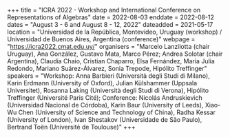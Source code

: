 +++
title = "ICRA 2022 - Workshop and International Conference on Representations of Algebras"
date = 2022-08-03
enddate = 2022-08-12
dates = "August 3 - 6 and August 8 - 12, 2022"
dateadded = 2021-05-17
location = "Universidad de la República, Montevideo, Uruguay (workshop) / Universidad de Buenos Aires, Argentina (conference)"
webpage = "https://icra2022.cmat.edu.uy/"
organisers = "Marcelo Lanzilotta (chair Uruguay), Ana González, Gustavo Mata, Marco Pérez; Andrea Solotar (chair Argentina), Claudia Chaio, Cristian Chaparro, Elsa Fernández, María Julia Redondo, Mariano Suárez-Álvarez, Sonia Trepode, Hipólito Treffinger"
speakers = "Workshop: Anna Barbieri (Università degli Studi di Milano), Karin Erdmann (University of Oxford), Julian Külshammer (Uppsala Universitet), Rosanna Laking (Università degli Studi di Verona), Hipólito Treffinger (Université Paris Cité); Conference: Nicolás Andruskievich (Universidad Nacional de Córdoba), Karin Baur (University of Leeds), Xiao-Wu Chen (University of Science and Technology of China), Radha Kessar (University of London), Ivan Shestakov (Universidade de São Paulo), Bertrand Toën (Université de Toulouse)"
+++
